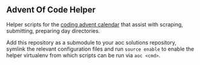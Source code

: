 ## Advent Of Code Helper

Helper scripts for the [coding advent calendar](https://adventofcode.com) that assist with scraping, submitting, preparing day directories.

Add this repository as a submodule to your aoc solutions repository, symlink the relevant configuration files and run `source enable` to enable the helper virtualenv from which scripts can be run via `aoc <cmd>`.
